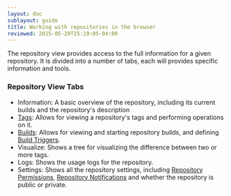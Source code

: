 ```yaml
---
layout: doc
sublayout: guide
title: Working with repositories in the browser
reviewed: 2015-05-29T15:19:05-04:00
---
```


The repository view provides access to the full information for a given repository. It is divided
into a number of tabs, each will provides specific information and tools.

### Repository View Tabs

- <i class="fa fa-info-circle tab-icon"></i> Information: A basic overview of the repository, including its current builds and the repository's description
- <i class="fa fa-tags tab-icon"></i> [Tags](/guides/tag-operations.html): Allows for viewing a repository's tags and performing operations on it.
- <i class="fa fa-tasks tab-icon"></i> [Builds](/guides/building.html): Allows for viewing and starting repository builds, and defining [Build Triggers](/glossary/build-trigger.html).
- <i class="fa fa-code-fork tab-icon"></i> Visualize: Shows a tree for visualizing the difference between two or more tags.
- <i class="fa fa-bar-chart tab-icon"></i> Logs: Shows the usage logs for the repository.
- <i class="fa fa-gear tab-icon"></i> Settings: Shows all the repository settings, including [Repository Permissions](/guides/repo-permissions.html), [Repository Notifications](/guides/notifications.html) and whether the repository is public or private.